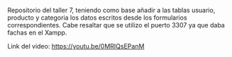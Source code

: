 Repositorio del taller 7, teniendo como base añadir a las tablas usuario, producto y categoria los datos escritos desde los formularios correspondientes. Cabe resaltar que se utilizo el puerto 3307 ya que daba fachas en el Xampp. 

Link del video: https://youtu.be/0MRIQsEPanM
